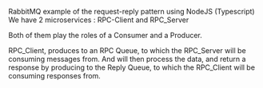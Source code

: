 RabbitMQ example of the request-reply pattern using NodeJS (Typescript)
We have 2 microservices : RPC-Client and RPC_Server

Both of them play the roles of a Consumer and a Producer.

RPC_Client, produces to an RPC Queue, to which the RPC_Server will be consuming messages from. And will then process the data, and return a response by producing to the
Reply Queue, to which the RPC_Client will be consuming responses from.
